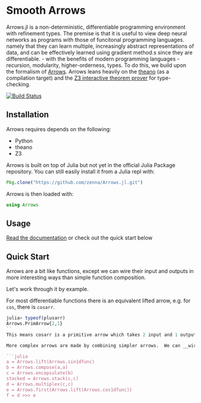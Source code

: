 Smooth Arrows
=============

Arrows.jl is a non-deterministic, differentiable programming environment with refinement types.
The premise is that it is useful to view deep neural networks as programs  with those of funcitonal programming languages.
namely that they can learn multiple, increasingly abstract representations of data, and can be effectively learned using gradient method.s since they are differentiable.  -  with the benefits of modern programming languages - recursion, modularity, higher-orderness, types.
To do this, we build upon the formalism of [Arrows](https://en.wikibooks.org/wiki/Haskell/Understanding_arrows).
Arrows leans heavily on the [theano](http://deeplearning.net/software/theano/) (as a compilation target) and the [Z3 interactive theorem prover](https://github.com/Z3Prover/z3) for type-checking.


[![Build Status](https://travis-ci.org/zenna/Arrows.jl.svg?branch=master)](https://travis-ci.org/zenna/Arrows.jl)

## Installation

Arrows requires depends on the following:

- Python
- theano
- Z3

Arrows is built on top of Julia but not yet in the official Julia Package repository.
You can still easily install it from a Julia repl with:

```julia
Pkg.clone("https://github.com/zenna/Arrows.jl.git")
```

Arrows is then loaded with:

```julia
using Arrows
```
## Usage

[Read the documentation](http://arrowsjl.readthedocs.org/en/latest/) or check out the quick start below

## Quick Start

Arrows are a bit like functions, except we can wire their input and outputs in more interesting ways than simple function composition.

Let's work through it by example.

For most differentiable functions there is an equivalent lifted arrow, e.g. for `cos`, there is `cosarr`.

```julia
julia> typeof(plusarr)
Arrows.PrimArrow{2,1}
``
This means cosarr is a primitive arrow which takes 2 input and 1 output.  As you might expect `typeof(cosarr) = PrimArrow{1,1}`.

More complex arrows are made by combining simpler arrows.  We can __wire__ these two arrows together using `>>>`.

```julia
a = Arrows.lift(Arrows.sin1dfunc)
b = Arrows.compose(a,a)
c = Arrows.encapsulate(b)
stacked = Arrows.stack(c,c)
d = Arrows.multiplex(c,c)
e = Arrows.first(Arrows.lift(Arrows.cos1dfunc))
f = d >>> e
```

